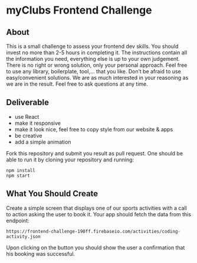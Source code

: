# myClubs Frontend Challenge

## About

This is a small challenge to assess your frontend dev skills. You should invest no more than 2-5 hours in completing it. The instructions contain all the information you need, everything else is up to your own judgement. There is no right or wrong solution, only your personal approach. Feel free to use any library, boilerplate, tool,… that you like. Don’t be afraid to use easy/convenient solutions. We are as much interested in your reasoning as we are in the result. Feel free to ask questions at any time.

## Deliverable

* use React
* make it responsive
* make it look nice, feel free to copy style from our website & apps
* be creative
* add a simple animation

Fork this repository and submit you result as pull request. One should be able to run it by cloning your repository and running:

```
npm install
npm start
```

## What You Should Create

Create a simple screen that displays one of our sports activities with a call to action asking the user to book it. Your app should fetch the data from this endpoint:

```
https://frontend-challenge-190ff.firebaseio.com/activities/coding-activity.json
```

Upon clicking on the button you should show the user a confirmation that his booking was successful.
